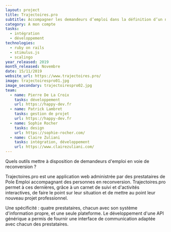 ```yaml
---
layout: project
title: Trajectoires.pro
subtitle: Accompagner les demandeurs d’emploi dans la définition d’un nouveau projet professionnel
category: A mon compte
tasks:
  - intégration
  - développement
technologies:
  - ruby on rails
  - stimulus.js
  - scalingo
year_released: 2019
month_released: Novembre
date: 15/11/2019
website_url: https://www.trajectoires.pro/
image: trajectoirespro01.jpg
image_secondary: trajectoirespro02.jpg
team:
  - name: Pierre De La Croix
    tasks: développement
    url: https://happy-dev.fr
  - name: Patrick Lambret
    tasks: gestion de projet
    url: https://happy-dev.fr
  - name: Sophie Rocher
    tasks: design
    url: https://sophie-rocher.com/
  - name: Claire Zuliani
    tasks: intégration, développement
    url: https://www.clairezuliani.com/
---
```


Quels outils mettre à disposition de demandeurs d'emploi en voie de reconversion ?

Trajectoires.pro est une application web administrée par des prestataires de Pole Emploi accompagnant des personnes en reconversion. Trajectoires.pro permet à ces dernières, grâce à un carnet de suivi et d'activités interactives, de faire le point sur leur situation et de mettre au point leur nouveau projet professionnel.

Une spécificité : quatre prestataires, chacun avec son système d'information propre, et une seule plateforme. Le développement d'une API générique a permis de fournir une interface de communication adaptée avec chacun des prestataires.